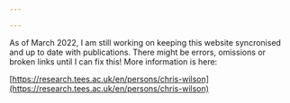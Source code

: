 ```yaml
---

---
```


As of March 2022, I am still working on keeping this website syncronised and up to date with publications. There might be errors, omissions or broken links until I can fix this!  More information is here:

[https://research.tees.ac.uk/en/persons/chris-wilson](https://research.tees.ac.uk/en/persons/chris-wilson)